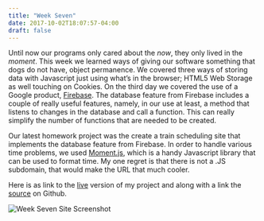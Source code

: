 ```yaml
---
title: "Week Seven"
date: 2017-10-02T18:07:57-04:00
draft: false
---
```


Until now our programs only cared about the *now*, they only lived in the *moment*. This week we learned ways of giving our software something that dogs do not have, object permanence. We covered three ways of storing data with Javascript just using what’s in the browser; HTML5 Web Storage as well touching on Cookies. On the third day we covered the use of a Google product, <a href=”https://firebase.google.com/” target=”_blank”>Firebase</a>. The database feature from Firebase includes a couple of really useful features, namely, in our use at least, a method that listens to changes in the database and call a function. This can really simplify the number of functions that are needed to be created.

Our latest homework project was the create a train scheduling site that implements the database feature from Firebase. In order to handle various time problems, we used <a href=”https://momentjs.com/” target=”_blank”>Moment.js</a>, which is a handy Javascript library that can be used to format time. My one regret is that there is not a .JS subdomain, that would make the URL that much cooler.

Here is as link to the <a href=”http://www.ovieh.com/TrainScheduler” target=”_blank”>live</a> version of my project and along with a link the <a href=”https://www.github.com/ovieh/TrainScheduler” target=”_blank”>source</a> on Github.

![Week Seven Site Screenshot](/img/week_7.png)

